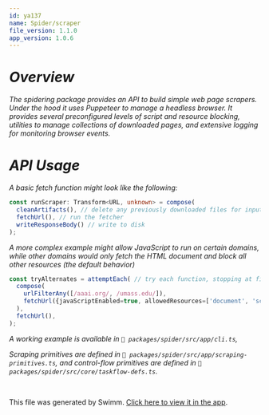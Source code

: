 ```yaml
---
id: ya137
name: Spider/scraper
file_version: 1.1.0
app_version: 1.0.6
---
```


# _Overview_

_The spidering package provides an API to build simple web page scrapers. Under the hood it uses Puppeteer to manage a headless browser. It provides several preconfigured levels of script and resource blocking, utilities to manage collections of downloaded pages, and extensive logging for monitoring browser events._

# _API Usage_

_A basic fetch function might look like the following:_

```typescript
const runScraper: Transform<URL, unknown> = compose(
  cleanArtifacts(), // delete any previously downloaded files for input URL
  fetchUrl(), // run the fetcher
  writeResponseBody() // write to disk
);
```

_A more complex example might allow JavaScript to run on certain domains, while other domains would only fetch the HTML document and block all other resources (the default behavior)_

```typescript
const tryAlternates = attemptEach( // try each function, stopping at first success
  compose(
    urlFilterAny([/aaai.org/, /umass.edu/]),
    fetchUrl({javaScriptEnabled=true, allowedResources=['document', 'script'] }),
  ),
  fetchUrl(),
);
```

_A working example is available in `📄 packages/spider/src/app/cli.ts`,_

_Scraping primitives are defined in `📄 packages/spider/src/app/scraping-primitives.ts`, and control-flow primitives are defined in `📄 packages/spider/src/core/taskflow-defs.ts`._

<br/>

This file was generated by Swimm. [Click here to view it in the app](https://app.swimm.io/repos/Z2l0aHViJTNBJTNBb3Blbi1tZXRhLWV4dHJhY3Rpb24lM0ElM0FhZGFtY2hhbmRyYQ==/docs/ya137).
